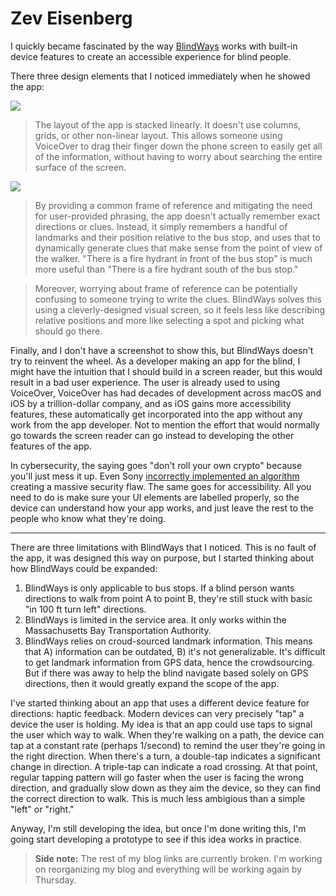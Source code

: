 # Zev Eisenberg

I quickly became fascinated by the way [BlindWays](https://www.raizlabs.com/blog/2016/12/altconf-2016-user-centered-approach-solving-micronavigation-blind/) works with built-in device features to create an accessible experience for blind people.

There three design elements that I noticed immediately when he showed the app:

![](https://is2-ssl.mzstatic.com/image/thumb/Purple113/v4/c5/63/e5/c563e58b-0469-214d-42a6-b92cc4055122/pr_source.png/300x0w.png)

> The layout of the app is stacked linearly. It doesn't use columns, grids, or other non-linear layout. This allows someone using VoiceOver to drag their finger down the phone screen to easily get all of the information, without having to worry about searching the entire surface of the screen.

![](https://is4-ssl.mzstatic.com/image/thumb/Purple113/v4/28/00/5b/28005baa-1861-0bf8-ca3b-e47b7742951d/pr_source.png/300x0w.png)

> By providing a common frame of reference and mitigating the need for user-provided phrasing, the app doesn't actually remember exact directions or clues. Instead, it simply remembers a handful of landmarks and their position relative to the bus stop, and uses that to dynamically generate clues that make sense from the point of view of the walker. "There is a fire hydrant in front of the bus stop" is much more useful than "There is a fire hydrant south of the bus stop."

> Moreover, worrying about frame of reference can be potentially confusing to someone trying to write the clues. BlindWays solves this using a cleverly-designed visual screen, so it feels less like describing relative positions and more like selecting a spot and picking what should go there.

Finally, and I don't have a screenshot to show this, but BlindWays doesn't try to reinvent the wheel. As a developer making an app for the blind, I might have the intuition that I should build in a screen reader, but this would result in a bad user experience. The user is already used to using VoiceOver, VoiceOver has had decades of development across macOS and iOS by a trillion-dollar company, and as iOS gains more accessibility features, these automatically get incorporated into the app without any work from the app developer. Not to mention the effort that would normally go towards the screen reader can go instead to developing the other features of the app.

In cybersecurity, the saying goes "don't roll your own crypto" because you'll just mess it up. Even Sony [incorrectly implemented an algorithm](https://en.wikipedia.org/wiki/Elliptic_Curve_Digital_Signature_Algorithm#Security) creating a massive security flaw. The same goes for accessibility. All you need to do is make sure your UI elements are labelled properly, so the device can understand how your app works, and just leave the rest to the people who know what they're doing.

---

There are three limitations with BlindWays that I noticed. This is no fault of the app, it was designed this way on purpose, but I started thinking about how BlindWays could be expanded:

 1. BlindWays is only applicable to bus stops. If a blind person wants directions to walk from point A to point B, they're still stuck with basic "in 100 ft turn left" directions.
 2. BlindWays is limited in the service area. It only works within the Massachusetts Bay Transportation Authority.
 3. BlindWays relies on croud-sourced landmark information. This means that A) information can be outdated, B) it's not generalizable. It's difficult to get landmark information from GPS data, hence the crowdsourcing. But if there was away to help the blind navigate based solely on GPS directions, then it would greatly expand the scope of the app.

I've started thinking about an app that uses a different device feature for directions: haptic feedback. Modern devices can very precisely "tap" a device the user is holding. My idea is that an app could use taps to signal the user which way to walk. When they're walking on a path, the device can tap at a constant rate (perhaps 1/second) to remind the user they're going in the right direction. When there's a turn, a double-tap indicates a significant change in direction. A triple-tap can indicate a road crossing. At that point, regular tapping pattern will go faster when the user is facing the wrong direction, and gradually slow down as they aim the device, so they can find the correct direction to walk. This is much less ambigious than a simple "left" or "right."

Anyway, I'm still developing the idea, but once I'm done writing this, I'm going start developing a prototype to see if this idea works in practice.

> **Side note:** The rest of my blog links are currently broken. I'm working on reorganizing my blog and everything will be working again by Thursday.
